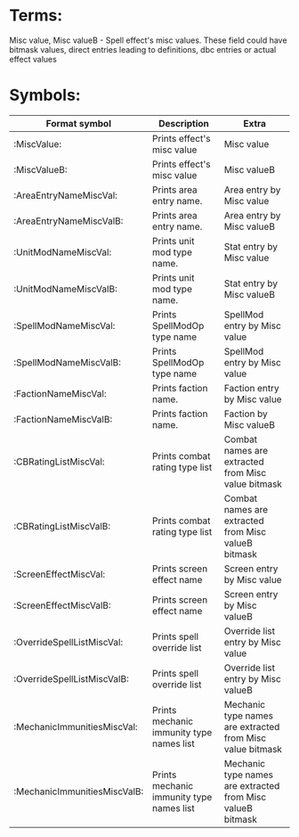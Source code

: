 # Terms:

Misc value, Misc valueB - Spell effect's misc values. These field could have bitmask values, direct entries leading to definitions, dbc entries or actual effect values

# Symbols:

| Format symbol | Description | Extra |
| --- | --- | --- |
| :MiscValue: | Prints effect's misc value | Misc value |
| :MiscValueB: | Prints effect's misc value | Misc valueB |
| :AreaEntryNameMiscVal: | Prints area entry name. | Area entry by Misc value |
| :AreaEntryNameMiscValB: | Prints area entry name. | Area entry by Misc valueB |
| :UnitModNameMiscVal: | Prints unit mod type name. | Stat entry by Misc value |
| :UnitModNameMiscValB: | Prints unit mod type name. | Stat entry by Misc valueB |
| :SpellModNameMiscVal: | Prints SpellModOp type name | SpellMod entry by Misc value |
| :SpellModNameMiscValB: | Prints SpellModOp type name | SpellMod entry by Misc value |
| :FactionNameMiscVal: | Prints faction name. | Faction entry by Misc value |
| :FactionNameMiscValB: | Prints faction name. | Faction by Misc valueB |
| :CBRatingListMiscVal: | Prints combat rating type list | Combat names are extracted from Misc value bitmask |
| :CBRatingListMiscValB: | Prints combat rating type list | Combat names are extracted from Misc valueB bitmask |
| :ScreenEffectMiscVal: | Prints screen effect name | Screen entry by Misc value |
| :ScreenEffectMiscValB: | Prints screen effect name | Screen entry by Misc valueB |
| :OverrideSpellListMiscVal: | Prints spell override list | Override list entry by Misc value |
| :OverrideSpellListMiscValB: | Prints spell override list | Override list entry by Misc valueB |
| :MechanicImmunitiesMiscVal: | Prints mechanic immunity type names list | Mechanic type names are extracted from Misc value bitmask |
| :MechanicImmunitiesMiscValB: | Prints mechanic immunity type names list | Mechanic type names are extracted from Misc valueB bitmask |
